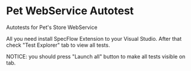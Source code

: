 # Pet WebService Autotest
Autotests for Pet's Store WebService

All you need install SpecFlow Extension to your Visual Studio.
After that check "Test Explorer" tab to view all tests.

NOTICE: you should press "Launch all" button to make all tests visible on tab.
